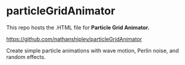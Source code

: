 # particleGridAnimator

This repo hosts the .HTML file for **Particle Grid Animator.**

https://github.com/nathanshipley/particleGridAnimator

Create simple particle animations with wave motion, Perlin noise, and random effects.